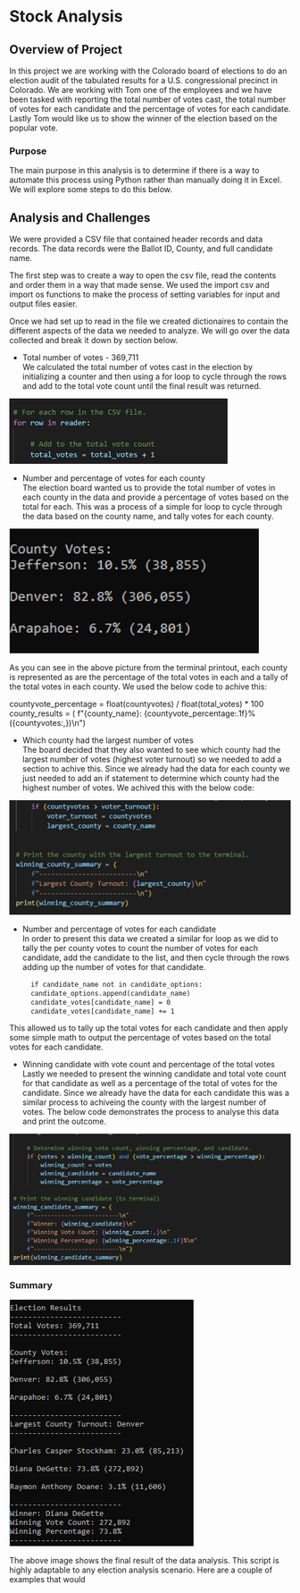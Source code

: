 # Stock Analysis

## Overview of Project
In this project we are working with the Colorado board of elections to do an election audit of the tabulated results for a U.S. congressional precinct in Colorado. We are working with Tom one of the employees and we have been tasked with reporting the total number of votes cast, the total number of votes for each candidate and the percentage of votes for each candidate. Lastly Tom would like us to show the winner of the election based on the popular vote.

### Purpose
The main purpose in this analysis is to determine if there is a way to automate this process using Python rather than manually doing it in Excel. We will explore some steps to do this below.

## Analysis and Challenges
We were provided a CSV file that contained header records and data records. The data records were the Ballot ID, County, and full candidate name. 

The first step was to create a way to open the csv file, read the contents and order them in a way that made sense. We used the import csv and import os functions to make the process of setting variables for input and output files easier.

Once we had set up to read in the file we created dictionaires to contain the different aspects of the data we needed to analyze. We will go over the data collected and break it down by section below.

- Total number of votes - 369,711  
We calculated the total number of votes cast in the election by initializing a counter and then using a for loop to cycle through the rows and add to the total vote count until the final result was returned.
        
![Total_Votes](/Resources/Total_Votes.png)


- Number and percentage of votes for each county  
The election board wanted us to provide the total number of votes in each county in the data and provide a percentage of votes based on the total for each. This was a process of a simple for loop to cycle through the data based on the county name, and tally votes for each county.

![county_votes](Resources/county_votes.png)

As you can see in the above picture from the terminal printout, each county is represented as are the percentage of the total votes in each and a tally of the total votes in each county. We used the below code to achive this:

countyvote_percentage = float(countyvotes) / float(total_votes) * 100
        county_results = (
            f"{county_name}: {countyvote_percentage:.1f}% ({countyvotes:,})\n")

- Which county had the largest number of votes  
The board decided that they also wanted to see which county had the largest number of votes (highest voter turnout) so we needed to add a section to achive this. Since we already had the data for each county we just needed to add an if statement to determine which county had the highest number of votes. We achived this with the below code:

![largest_county](Resources/largest_county.png)

- Number and percentage of votes for each candidate  
In order to present this data we created a similar for loop as we did to tally the per county votes to count the number of votes for each candidate, add the candidate to the list, and then cycle through the rows adding up the number of votes for that candidate.

        if candidate_name not in candidate_options:
        candidate_options.append(candidate_name)
        candidate_votes[candidate_name] = 0
        candidate_votes[candidate_name] += 1

This allowed us to tally up the total votes for each candidate and then apply some simple math to output the percentage of votes based on the total votes for each candidate.


- Winning candidate with vote count and percentage of the total votes  
Lastly we needed to present the winning candidate and total vote count for that candidate as well as a percentage of the total of votes for the candidate. Since we already have the data for each candidate this was a similar process to achiveing the county with the largest number of votes. The below code demonstrates the process to analyse this data and print the outcome.

![winning_candidate](Resources/winning_candidate.png)

### Summary

![Terminal_Printout](Resources/Terminal_Printout.png)

The above image shows the final result of the data analysis. This script is highly adaptable to any election analysis scenario. Here are a couple of examples that would 
